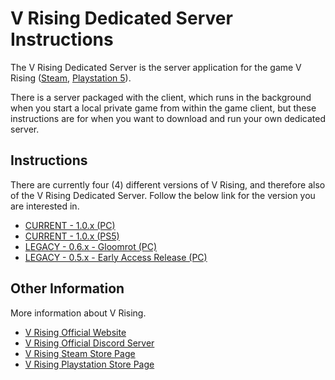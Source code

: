 # V Rising Dedicated Server Instructions
The V Rising Dedicated Server is the server application for the game V Rising ([Steam](https://store.steampowered.com/app/1604030/V_Rising/), [Playstation 5](https://store.playstation.com/concept/10007965)).

There is a server packaged with the client, which runs in the background when you start a local private game from within the game client, but these instructions are for when you want to download and run your own dedicated server.

## Instructions
There are currently four (4) different versions of V Rising, and therefore also of the V Rising Dedicated Server. Follow the below link for the version you are interested in.
* [CURRENT - 1.0.x (PC)](1.0.x/INSTRUCTIONS.md)
* [CURRENT - 1.0.x (PS5)](1.0.x-ps5/INSTRUCTIONS.md)
* [LEGACY - 0.6.x - Gloomrot (PC)](0.6.x/INSTRUCTIONS.md)
* [LEGACY - 0.5.x - Early Access Release (PC)](0.5.x/INSTRUCTIONS.md)

## Other Information
More information about V Rising.
* [V Rising Official Website](https://playvrising.com)
* [V Rising Official Discord Server](https://discord.com/invite/vrising)
* [V Rising Steam Store Page](https://store.steampowered.com/app/1604030/V_Rising/)
* [V Rising Playstation Store Page](https://store.playstation.com/concept/10007965)
